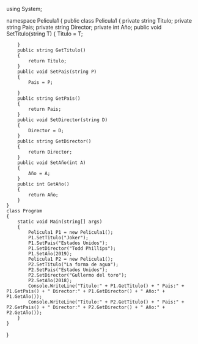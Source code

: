 using System;

namespace Pelicula1
{
    public class Pelicula1
    {
	    private string Titulo;
	    private string Pais;
	    private string Director;
        private int Año;
	    public void SetTitulo(string T)
        {
		    Titulo = T;	
        
	    }
	    public string GetTitulo()
        {
	        return Titulo;	
	    }
        public void SetPais(string P)
        {
		    Pais = P;	
        
	    }
	    public string GetPais()
        {
	        return Pais;	
	    }
        public void SetDirector(string D)
        {
		    Director = D;	
	    }
	    public string GetDirector()
        {
	        return Director;	
	    }
	    public void SetAño(int A)
        {
		    Año = A;	
	    }
	    public int GetAño()
        {
		    return Año;	
	    }
    }
    class Program
    {
        static void Main(string[] args)
        {
            Pelicula1 P1 = new Pelicula1();
		    P1.SetTitulo("Joker");
            P1.SetPais("Estados Unidos");
            P1.SetDirector("Todd Phillips");
		    P1.SetAño(2019);
		    Pelicula1 P2 = new Pelicula1();
		    P2.SetTitulo("La forma de agua");
            P2.SetPais("Estados Unidos");
            P2.SetDirector("Gullermo del toro");
		    P2.SetAño(2018);
            Console.WriteLine("Titulo:" + P1.GetTitulo() + " Pais:" + P1.GetPais() + " Director:" + P1.GetDirector() + " Año:" + P1.GetAño());
            Console.WriteLine("Titulo:" + P2.GetTitulo() + " Pais:" + P2.GetPais() + " Director:" + P2.GetDirector() + " Año:" + P2.GetAño());
        }
    }
}

